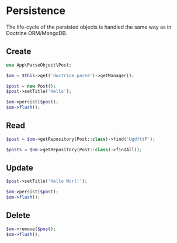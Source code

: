 # Persistence

The life-cycle of the persisted objects is handled the same way as in Doctrine ORM/MongoDB.


## Create


``` php
use App\ParseObject\Post;

$om = $this->get('doctrine_parse')->getManager();

$post = new Post();
$post->setTitle('Hello');

$om->persist($post);
$om->flush();

```


## Read

``` php
$post = $om->getRepository(Post::class)->find('UgdfttF');

$posts = $om->getRepository(Post::class)->findAll();

```


## Update

``` php
$post->setTitle('Hello Worl!');

$om->persist($post);
$om->flush();

```


## Delete

``` php
$om->remove($post);
$om->flush();

```